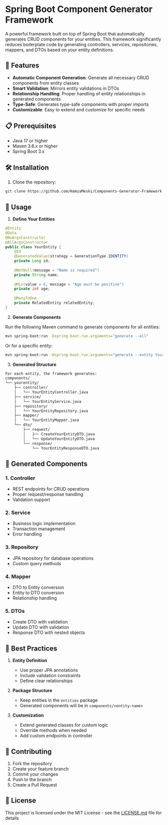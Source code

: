 # Spring Boot Component Generator Framework

A powerful framework built on top of Spring Boot that automatically generates CRUD components for your entities. This framework significantly reduces boilerplate code by generating controllers, services, repositories, mappers, and DTOs based on your entity definitions.

## 🚀 Features

- **Automatic Component Generation**: Generate all necessary CRUD components from entity classes
- **Smart Validation**: Mirrors entity validations in DTOs
- **Relationship Handling**: Proper handling of entity relationships in generated components
- **Type-Safe**: Generates type-safe components with proper imports
- **Customizable**: Easy to extend and customize for specific needs

## 📋 Prerequisites

- Java 17 or higher
- Maven 3.6.x or higher
- Spring Boot 3.x

## 🛠️ Installation

1. Clone the repository:
```bash
git clone https://github.com/HamzaMeski/Components-Generator-Framework.git
```
## 📖 Usage

1. **Define Your Entities**
```java
@Entity
@Data
@NoArgsConstructor
@AllArgsConstructor
public class YourEntity {
    @Id
    @GeneratedValue(strategy = GenerationType.IDENTITY)
    private Long id;
    
    @NotNull(message = "Name is required")
    private String name;
    
    @Min(value = 0, message = "Age must be positive")
    private int age;
    
    @ManyToOne
    private RelatedEntity relatedEntity;
}
```
2. **Generate Components**

Run the following Maven command to generate components for all entities:
```bash
mvn spring-boot:run -Dspring-boot.run.arguments="generate --all"
```

Or for a specific entity:
```bash
mvn spring-boot:run -Dspring-boot.run.arguments="generate --entity YourEntity"
```
3. **Generated Structure**
```txt
For each entity, the framework generates:
components/
└── yourentity/
    ├── controller/
    │   └── YourEntityController.java
    ├── service/
    │   └── YourEntityService.java
    ├── repository/
    │   └── YourEntityRepository.java
    ├── mapper/
    │   └── YourEntityMapper.java
    └── dto/
        ├── request/
        │   ├── CreateYourEntityDTO.java
        │   └── UpdateYourEntityDTO.java
        └── response/
            └── YourEntityResponseDTO.java
```
## 🔧 Generated Components

### 1. Controller
- REST endpoints for CRUD operations
- Proper request/response handling
- Validation support

### 2. Service
- Business logic implementation
- Transaction management
- Error handling

### 3. Repository
- JPA repository for database operations
- Custom query methods

### 4. Mapper
- DTO to Entity conversion
- Entity to DTO conversion
- Relationship handling

### 5. DTOs
- Create DTO with validation
- Update DTO with validation
- Response DTO with nested objects

## 🎯 Best Practices

1. **Entity Definition**
   - Use proper JPA annotations
   - Include validation constraints
   - Define clear relationships

2. **Package Structure**
   - Keep entities in the `entities` package
   - Generated components will be in `components/<entity-name>`

3. **Customization**
   - Extend generated classes for custom logic
   - Override methods when needed
   - Add custom endpoints in controller

## 🤝 Contributing

1. Fork the repository
2. Create your feature branch
3. Commit your changes
4. Push to the branch
5. Create a Pull Request

## 📝 License

This project is licensed under the MIT License - see the [LICENSE.md](LICENSE.md) file for details
